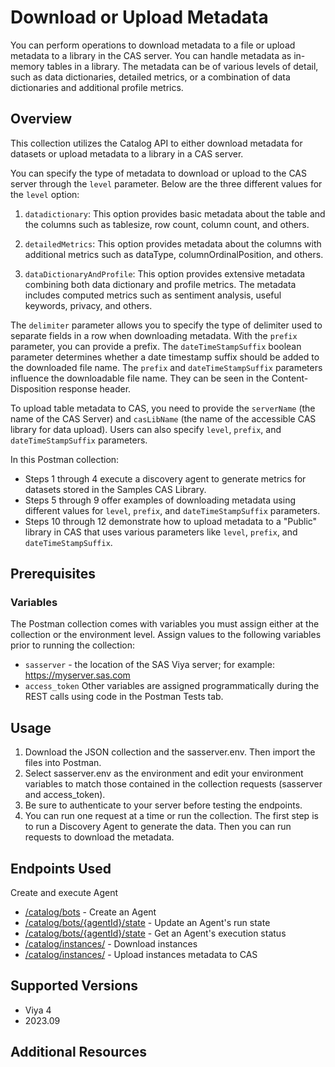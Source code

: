 
# Download or Upload Metadata

You can perform operations to download metadata to a file or upload metadata to a library in the CAS server. You can handle metadata as in-memory tables in a library. The metadata can be of various levels of detail, such as data dictionaries, detailed metrics, or a combination of data dictionaries and additional profile metrics.

## Overview

This collection utilizes the Catalog API to either download metadata for datasets or upload metadata to a library in a CAS server.

You can specify the type of metadata to download or upload to the CAS server through the `level` parameter. Below are the three different values for the `level` option:

1. `datadictionary`: This option provides basic metadata about the table and the columns such as tablesize, row count, column count, and others.

2. `detailedMetrics`: This option provides metadata about the columns with additional metrics such as dataType, columnOrdinalPosition, and others.

3. `dataDictionaryAndProfile`: This option provides extensive metadata combining both data dictionary and profile metrics. The metadata includes computed metrics such as sentiment analysis, useful keywords, privacy, and others.

The `delimiter` parameter allows you to specify the type of delimiter used to separate fields in a row when downloading metadata. With the `prefix` parameter, you can provide a prefix. The `dateTimeStampSuffix` boolean parameter determines whether a date timestamp suffix should be added to the downloaded file name. The `prefix` and `dateTimeStampSuffix` parameters influence the downloadable file name. They can be seen in the Content-Disposition response header.

To upload table metadata to CAS, you need to provide the `serverName` (the name of the CAS Server) and `casLibName` (the name of the accessible CAS library for data upload). Users can also specify `level`, `prefix`, and `dateTimeStampSuffix` parameters.

In this Postman collection:

- Steps 1 through 4 execute a discovery agent to generate metrics for datasets stored in the Samples CAS Library.
- Steps 5 through 9 offer examples of downloading metadata using different values for `level`, `prefix`, and `dateTimeStampSuffix` parameters.
- Steps 10 through 12 demonstrate how to upload metadata to a "Public" library in CAS that uses various parameters like `level`, `prefix`, and `dateTimeStampSuffix`.

## Prerequisites

### Variables
The Postman collection comes with variables you must assign either at the collection or the environment level. Assign values to the following variables prior to running the collection:
- `sasserver` - the location of the SAS Viya server; for example: https://myserver.sas.com
- `access_token`
Other variables are assigned programmatically during the REST calls using code in the Postman Tests tab.

## Usage
1. Download the JSON collection and the sasserver.env. Then import the files into Postman.
2. Select sasserver.env as the environment and edit your environment variables to match those contained in the collection requests (sasserver and access_token).
3. Be sure to authenticate to your server before testing the endpoints.
4. You can run one request at a time or run the collection. The first step is to run a Discovery Agent to generate the data. Then you can run requests to download the metadata.

## Endpoints Used
Create and execute Agent
- [/catalog/bots](https://developer.sas.com/rest-apis/catalog/createAgent) - Create an Agent
- [/catalog/bots/{agentId}/state](https://developer.sas.com/rest-apis/catalog/updateAgentRunState) - Update an Agent's run state
- [/catalog/bots/{agentId}/state](https://developer.sas.com/rest-apis/catalog/getAgentRunState) - Get an Agent's execution status
- [/catalog/instances/](https://developer.sas.com/rest-apis/catalog/downloadInstances) - Download instances
- [/catalog/instances/](https://developer.sas.com/rest-apis/catalog/uploadInstances) - Upload instances metadata to CAS

## Supported Versions
- Viya 4
- 2023.09
## Additional Resources
